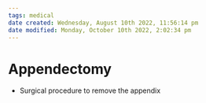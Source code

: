 ```yaml
---
tags: medical
date created: Wednesday, August 10th 2022, 11:56:14 pm
date modified: Monday, October 10th 2022, 2:02:34 pm
---
```


# Appendectomy
- Surgical procedure to remove the appendix



